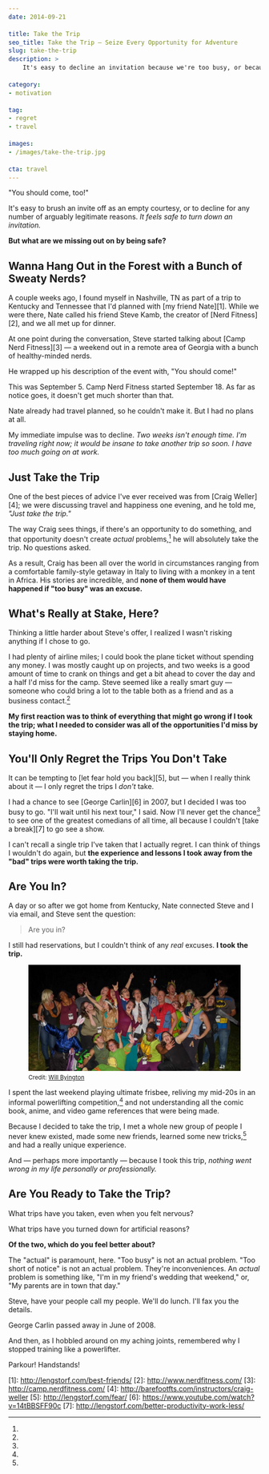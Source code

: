 ```yaml
---
date: 2014-09-21

title: Take the Trip
seo_title: Take the Trip — Seize Every Opportunity for Adventure
slug: take-the-trip
description: >
    It's easy to decline an invitation because we're too busy, or because new adventures can feel uncomfortable. But what are we missing out on by staying home?

category:
- motivation

tag:
- regret
- travel

images:
- /images/take-the-trip.jpg

cta: travel
---
```


"You should come, too!"

It's easy to brush an invite off as an empty courtesy, or to decline for any
number of arguably legitimate reasons. _It feels safe to turn down an
invitation._

**But what are we missing out on by being safe?**

## Wanna Hang Out in the Forest with a Bunch of Sweaty Nerds?

A couple weeks ago, I found myself in Nashville, TN as part of a trip to
Kentucky and Tennessee that I'd planned with [my friend Nate][1]. While we were
there, Nate called his friend Steve Kamb, the creator of [Nerd Fitness][2], and
we all met up for dinner.

At one point during the conversation, Steve started talking about [Camp Nerd
Fitness][3] — a weekend out in a remote area of Georgia with a bunch of
healthy-minded nerds.

He wrapped up his description of the event with, "You should come!"

This was September 5. Camp Nerd Fitness started September 18. As far as notice
goes, it doesn't get much shorter than that.

Nate already had travel planned, so he couldn't make it. But I had no plans at
all.

My immediate impulse was to decline. _Two weeks isn't enough time. I'm traveling
right now; it would be insane to take another trip so soon. I have too much
going on at work._

## Just Take the Trip

One of the best pieces of advice I've ever received was from [Craig Weller][4];
we were discussing travel and happiness one evening, and he told me, _"Just take
the trip."_

The way Craig sees things, if there's an opportunity to do something, and that
opportunity doesn't create _actual_ problems,[^actual-problems] he will
absolutely take the trip. No questions asked.

As a result, Craig has been all over the world in circumstances ranging from a
comfortable family-style getaway in Italy to living with a monkey in a tent in
Africa. His stories are incredible, and **none of them would have happened if
"too busy" was an excuse.**

## What's Really at Stake, Here?

Thinking a little harder about Steve's offer, I realized I wasn't risking
anything if I chose to go.

I had plenty of airline miles; I could book the plane ticket without spending
any money. I was mostly caught up on projects, and two weeks is a good amount of
time to crank on things and get a bit ahead to cover the day and a half I'd miss
for the camp. Steve seemed like a really smart guy — someone who could bring a
lot to the table both as a friend and as a business contact.[^call-me]

**My first reaction was to think of everything that might go wrong if I took the trip; what I needed to consider was all of the opportunities I'd miss by staying home.**

## You'll Only Regret the Trips You Don't Take

It can be tempting to [let fear hold you back][5], but — when I really think
about it — I only regret the trips I _don't_ take.

I had a chance to see [George Carlin][6] in 2007, but I decided I was too busy
to go. "I'll wait until his next tour," I said. Now I'll never get the
chance[^george-carlin] to see one of the greatest comedians of all time, all
because I couldn't [take a break][7] to go see a show.

I can't recall a single trip I've taken that I actually regret. I can think of
things I wouldn't do again, but **the experience and lessons I took away from
the "bad" trips were worth taking the trip.**

## Are You In?

A day or so after we got home from Kentucky, Nate connected Steve and I via
email, and Steve sent the question:

> Are you in?

I still had reservations, but I couldn't think of any _real_ excuses. **I took the trip.**

<figure class="figure figure--center">
  <img src="./images/1514573_10152988144498488_2980244324311718297_n.jpg" alt="Camp Nerd Fitness." />
  <figcaption class="figure__caption">
    <small class="figure__attribution">
      Credit: 
      <a class="figure__attribution-link" 
         href="http://www.willbyington.com/">
        Will Byington
      </a>
    </small>
  </figcaption>
</figure>

I spent the last weekend playing ultimate frisbee, reliving my mid-20s in an
informal powerlifting competition,[^powerlifter] and not understanding all the
comic book, anime, and video game references that were being made.

Because I decided to take the trip, I met a whole new group of people I never
knew existed, made some new friends, learned some new tricks,[^new-tricks] and
had a really unique experience.

And — perhaps more importantly — because I took this trip, _nothing went wrong
in my life personally or professionally._

## Are You Ready to Take the Trip?

What trips have you taken, even when you felt nervous?

What trips have you turned down for artificial reasons?

**Of the two, which do you feel better about?**

[^actual-problems]:
  The "actual" is paramount, here. "Too busy" is not an actual problem. "Too short of notice" is not an actual problem. They're inconveniences. An _actual_ problem is something like, "I'm in my friend's wedding that weekend," or, "My parents are in town that day."

[^call-me]:
  Steve, have your people call my people. We'll do lunch. I'll fax you the details.

[^george-carlin]:
  George Carlin passed away in June of 2008.

[^powerlifter]:
  And then, as I hobbled around on my aching joints, remembered why I stopped training like a powerlifter.

[^new-tricks]:
  Parkour! Handstands!

[1]: http://lengstorf.com/best-friends/ [2]: http://www.nerdfitness.com/ [3]:
http://camp.nerdfitness.com/ [4]:
http://barefootfts.com/instructors/craig-weller [5]: http://lengstorf.com/fear/
[6]: https://www.youtube.com/watch?v=14tBBSFF90c [7]:
http://lengstorf.com/better-productivity-work-less/
